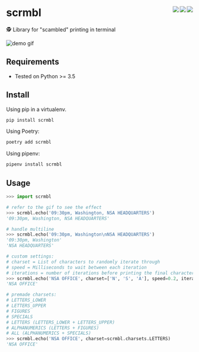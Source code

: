 # scrmbl <a href="https://gitter.im/scrmbl/Lobby"><img align="right" src="https://img.shields.io/badge/chat-on%20gitter-%234FB999.svg"></a><a href="https://coveralls.io/github/etienne-napoleone/scrmbl?branch=develop"><img align="right" src="https://coveralls.io/repos/github/etienne-napoleone/scrmbl/badge.svg?branch=develop"></a><a href="https://travis-ci.org/etienne-napoleone/scrmbl"><img align="right" src="https://travis-ci.org/etienne-napoleone/scrmbl.svg?branch=develop"></a>

🕵️ Library for "scambled" printing in terminal

![demo gif](https://raw.githubusercontent.com/etienne-napoleone/scrmbl/develop/demo.gif)

## Requirements

- Tested on Python >= 3.5

## Install

Using pip in a virtualenv.

```bash
pip install scrmbl
```

Using Poetry:

```bash
poetry add scrmbl
```

Using pipenv:

```bash
pipenv install scrmbl
```

## Usage

```python
>>> import scrmbl

# refer to the gif to see the effect
>>> scrmbl.echo('09:30pm, Washington, NSA HEADQUARTERS')
'09:30pm, Washington, NSA HEADQUARTERS'

# handle multiline
>>> scrmbl.echo('09:30pm, Washington\nNSA HEADQUARTERS')
'09:30pm, Washington'
'NSA HEADQUARTERS'

# custom settings:
# charset = List of characters to randomly iterate through
# speed = Milliseconds to wait between each iteration
# iterations = number of iterations before printing the final character
>>> scrmbl.echo('NSA OFFICE', charset=['N', 'S', 'A'], speed=0.2, iterations=6)
'NSA OFFICE'

# premade charsets:
# LETTERS_LOWER
# LETTERS_UPPER
# FIGURES
# SPECIALS
# LETTERS (LETTERS_LOWER + LETTERS_UPPER)
# ALPHANUMERICS (LETTERS + FIGURES)
# ALL (ALPHANUMERICS + SPECIALS)
>>> scrmbl.echo('NSA OFFICE', charset=scrmbl.charsets.LETTERS)
'NSA OFFICE'
```
